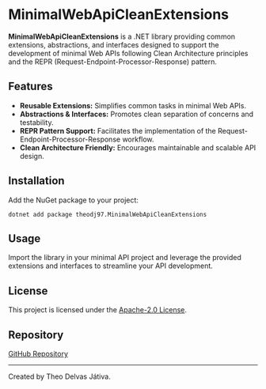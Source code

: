 # MinimalWebApiCleanExtensions

**MinimalWebApiCleanExtensions** is a .NET library providing common extensions, abstractions, and interfaces designed to support the development of minimal Web APIs following Clean Architecture principles and the REPR (Request-Endpoint-Processor-Response) pattern.

## Features

- **Reusable Extensions:** Simplifies common tasks in minimal Web APIs.
- **Abstractions & Interfaces:** Promotes clean separation of concerns and testability.
- **REPR Pattern Support:** Facilitates the implementation of the Request-Endpoint-Processor-Response workflow.
- **Clean Architecture Friendly:** Encourages maintainable and scalable API design.

## Installation

Add the NuGet package to your project:

```
dotnet add package theodj97.MinimalWebApiCleanExtensions
```

## Usage

Import the library in your minimal API project and leverage the provided extensions and interfaces to streamline your API development.

## License

This project is licensed under the [Apache-2.0 License](LICENSE).

## Repository

[GitHub Repository](https://github.com/theodj97/MinimalWebApiCleanExtensions)

---

Created by Theo Delvas Játiva.